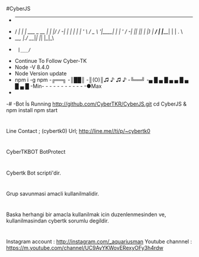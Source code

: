 
#CyberJS
-   ____      _                  _____ _  __
- / ___|   _| |__   ___ _ __   |_   _| |/ /
-| |  | | | | '_ \ / _ \ '__|____| | | ' /
-| |__| |_| | |_) |  __/ | |_____| | | . \
- \____\__, |_.__/ \___|_|       |_| |_|\_\
-      |___/
-    Continue To Follow Cyber-TK
-    Node -V 8.4.0
-    Node Version update 
-    npm i -g npm
-╔══╗ 
-║██║ 
-║(O)║♫ ♪ ♫ ♪
-╚══╝
-▄ █ ▄ █ ▄ ▄ █ ▄ █ ▄ █
-Min- - - - - - - - - - - -●Max 
-
-#
-Bot İs Running
 http://github.com/CyberTKR/CyberJS.git
 cd CyberJS & npm install
 npm start
#
Line Contact ;
(cybertk0)
Url;
http://line.me//ti/p/~cybertk0
#
CyberTKBOT BotProtect
#
Cybertk Bot scripti'dir.
#
Grup savunmasi amacli kullanilmalidir.
#
Baska herhangi bir amacla kullanilmak icin duzenlenmesinden ve, kullanilmasindan cybertk sorumlu degildir.
#
Instagram account : http://instagram.com/_aquariusman Youtube channnel : https://m.youtube.com/channel/UC9AyYKWovERexyOFy3h4rdw

 
